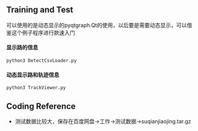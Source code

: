 ## Training and Test
可以使用的是动态显示的pyqtgraph.Qt的使用，以后要是需要动态显示，可以借鉴这个例子程序进行款速入门

#### 显示路的信息
```
python3 DetectCsvLoader.py
```
#### 动态显示路和轨迹信息
```
python3 TrackViewer.py
```

## Coding Reference
+ 测试数据比较大，保存在百度网盘->工作->测试数据->suqianjiaojing.tar.gz
